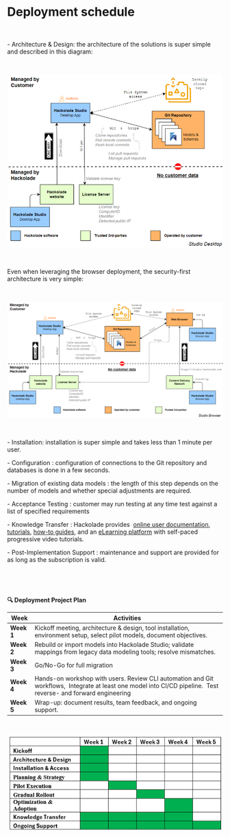 # Deployment schedule

&nbsp;

\- Architecture \& Design: the architecture of the solutions is super simple and described in this diagram:

&nbsp;

![Image](<lib/Client architecture diagram.png>)

&nbsp;

Even when leveraging the browser deployment, the security-first architecture is very simple:

&nbsp;

![Image](<lib/Desktop and Browser architecture.png>)

&nbsp;

\- Installation: installation is super simple and takes less than 1 minute per user.

\- Configuration : configuration of connections to the Git repository and databases is done in a few seconds.

\- Migration of existing data models : the length of this step depends on the number of models and whether special adjustments are required.

\- Acceptance Testing : customer may run testing at any time test against a list of specified requirements

\- Knowledge Transfer : Hackolade provides&nbsp; [online user documentation](<WelcometoHackoladeStudio.md>), [tutorials](<Tutorial.md>), [how-to guides](<How-toguides.md>), and an [eLearning platform](<https://community.hackolade.com/slides/all> "target=\"\_blank\"") with self-paced progressive video tutorials.&nbsp;

\- Post-Implementation Support : maintenance and support are provided for as long as the subscription is valid.

&nbsp;

&nbsp;

**🔍 Deployment Project Plan**

| **Week** | **Activities** |
| --- | --- |
| **Week 1** | Kickoff meeting, architecture \& design, tool installation, environment setup, select pilot models, document objectives. |
| **Week 2** | Rebuild or import models into Hackolade Studio; validate mappings from legacy data modeling tools; resolve mismatches. |
| **Week 3** | Go/No-Go for full migration |
| **Week 4** | Hands-on workshop with users. Review CLI automation and Git workflows,&nbsp; Integrate at least one model into CI/CD pipeline.&nbsp; Test reverse- and forward engineering |
| **Week 5** | Wrap-up: document results, team feedback, and ongoing support. |


&nbsp;

![Image](<lib/Deployment project plan.png>)


